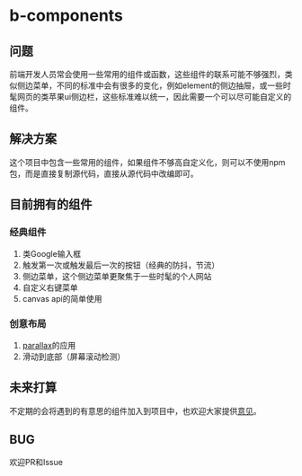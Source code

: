# b-components #
## 问题 ##
前端开发人员常会使用一些常用的组件或函数，这些组件的联系可能不够强烈，类似侧边菜单，不同的标准中会有很多的变化，例如element的侧边抽屉，或一些时髦网页的类苹果ui侧边栏，这些标准难以统一，因此需要一个可以尽可能自定义的组件。
## 解决方案 ##
这个项目中包含一些常用的组件，如果组件不够高自定义化，则可以不使用npm包，而是直接复制源代码，直接从源代码中改编即可。
## 目前拥有的组件 ##
### 经典组件 ###
1. 类Google输入框
2. 触发第一次或触发最后一次的按钮（经典的防抖，节流）
3. 侧边菜单，这个侧边菜单更聚焦于一些时髦的个人网站
4. 自定义右键菜单
5. canvas api的简单使用
### 创意布局 ###
1. [parallax](https://github.com/wagerfield/parallax)的应用
2. 滑动到底部（屏幕滚动检测）
## 未来打算 ##
不定期的会将遇到的有意思的组件加入到项目中，也欢迎大家提供[意见](1813148814@qq.com)。
## BUG ##
欢迎PR和Issue